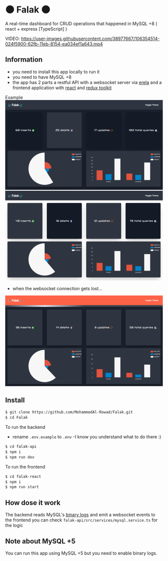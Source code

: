 # 🌑 Falak 🌑
A real-time dashboard for CRUD operations that happened in MySQL +8 ( react + express [TypeScript] )

VIDEO:
https://user-images.githubusercontent.com/38977667/106354514-024f5900-62fb-11eb-8154-ea034ef1a643.mp4



## Information

- you need to install this app locally to run it
- you need to have MySQL +8
- the app has 2 parts a restful API with a websocket server via [erela](https://mohammedal-rowad.github.io/Erela/#/) and a frontend application with [react](https://reactjs.org/) and [redux toolkit](https://redux-toolkit.js.org/)

Example
<img src="example01-00.png">
<img src="example02-00.png">
- when the websocket connection gets lost...

<img src="example03-00.png">

## Install

```bash
$ git clone https://github.com/MohammedAl-Rowad/Falak.git
$ cd Falak
```

To run the backend 
- rename `.env.example` to `.env` -I know you understand what to do there :)

```bash
$ cd falak-api
$ npm i
$ npm run dev
```

To run the frontend

```bash
$ cd falak-react
$ npm i
$ npm run start
```


## How dose it work
The backend reads MySQL's [binary logs](https://dev.mysql.com/doc/internals/en/binary-log-overview.html) and emit a websocket events to the frontend you can check `falak-api/src/services/mysql.service.ts` for the logic 

## Note about MySQL +5
You can run this app using MySQL +5 but you need to enable binary logs.
